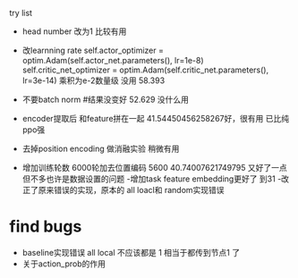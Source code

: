 try list
- head number 
    改为1 比较有用
- 改learnning rate 
    self.actor_optimizer = optim.Adam(self.actor_net.parameters(), lr=1e-8)
    self.critic_net_optimizer = optim.Adam(self.critic_net.parameters(), lr=3e-14)
    乘积为e-2数量级
    没用 58.393

- 不要batch norm #结果没变好 52.629 
    没什么用
- encoder提取后 和feature拼在一起
    41.54450456258267好，很有用 已比纯ppo强
- 去掉position encoding  做消融实验
    稍微有用
- 增加训练轮数
    6000轮加去位置编码 5600
    40.74007621749795 又好了一点但不多也许是数据设置的问题
-增加task feature embedding更好了 到31
-改正了原来错误的实现，原本的 all loacl和 random实现错误

# find bugs
- baseline实现错误 all local 不应该都是 1 相当于都传到节点1 了
- 关于action_prob的作用